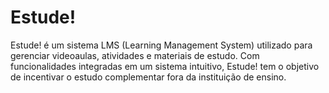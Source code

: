 # Estude!
Estude! é um sistema LMS (Learning Management System) utilizado para gerenciar videoaulas, atividades e materiais de estudo. Com funcionalidades integradas em um sistema intuitivo, Estude! tem o objetivo de incentivar o estudo complementar fora da instituição de ensino.
